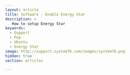 ```yaml
---
layout: article
title: Software - Enable Energy Star
description: >
   How to setup Energy Star
keywords:
  - Support
  - Pop
  - Ubuntu
  - Energy Star
image: http://support.system76.com/images/system76.png
hidden: true
section: articles

---
```

